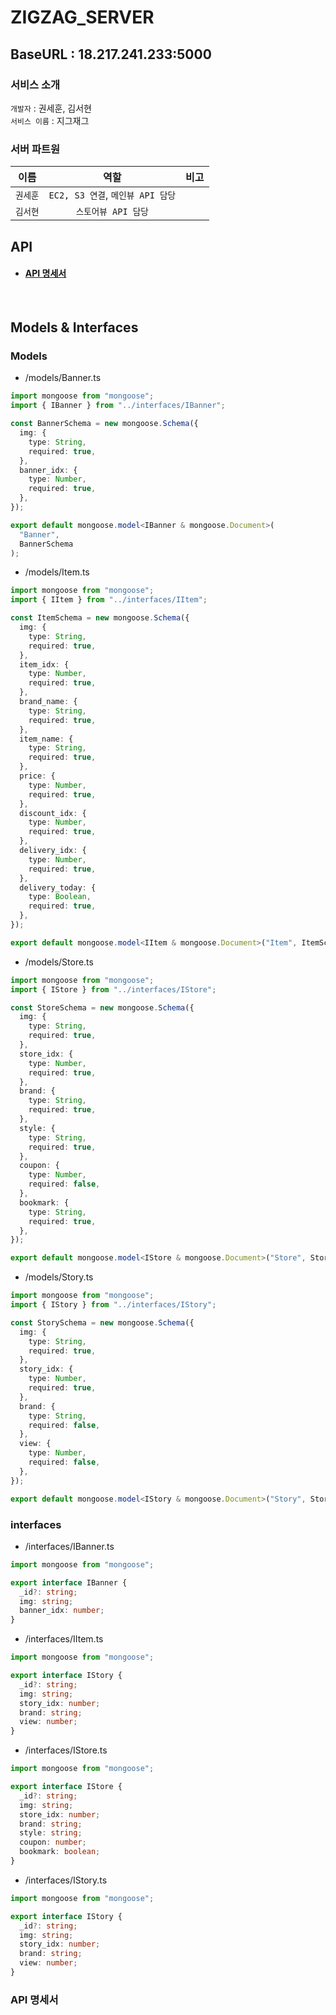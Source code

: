 # ZIGZAG_SERVER

## BaseURL : 18.217.241.233:5000

### 서비스 소개

`개발자` : 권세훈, 김서현<br>
`서비스 이름` : 지그재그<br>

### 서버 파트원

| 이름     |               역할                | 비고 |
| -------- | :-------------------------------: | :--: |
| `권세훈` | `EC2, S3 연결`, `메인뷰 API 담당` |      |
| `김서현` |        `스토어뷰 API 담당`        |      |


## API
- #### [API 명세서](https://github.com/SOPT-ZigZag/SERVER_ZIGZAG/wiki)
<br>

## Models & Interfaces
### Models

- /models/Banner.ts

```typescript
import mongoose from "mongoose";
import { IBanner } from "../interfaces/IBanner";

const BannerSchema = new mongoose.Schema({
  img: {
    type: String,
    required: true,
  },
  banner_idx: {
    type: Number,
    required: true,
  },
});

export default mongoose.model<IBanner & mongoose.Document>(
  "Banner",
  BannerSchema
);
```

- /models/Item.ts

```typescript
import mongoose from "mongoose";
import { IItem } from "../interfaces/IItem";

const ItemSchema = new mongoose.Schema({
  img: {
    type: String,
    required: true,
  },
  item_idx: {
    type: Number,
    required: true,
  },
  brand_name: {
    type: String,
    required: true,
  },
  item_name: {
    type: String,
    required: true,
  },
  price: {
    type: Number,
    required: true,
  },
  discount_idx: {
    type: Number,
    required: true,
  },
  delivery_idx: {
    type: Number,
    required: true,
  },
  delivery_today: {
    type: Boolean,
    required: true,
  },
});

export default mongoose.model<IItem & mongoose.Document>("Item", ItemSchema);
```

- /models/Store.ts

```typescript
import mongoose from "mongoose";
import { IStore } from "../interfaces/IStore";

const StoreSchema = new mongoose.Schema({
  img: {
    type: String,
    required: true,
  },
  store_idx: {
    type: Number,
    required: true,
  },
  brand: {
    type: String,
    required: true,
  },
  style: {
    type: String,
    required: true,
  },
  coupon: {
    type: Number,
    required: false,
  },
  bookmark: {
    type: String,
    required: true,
  },
});

export default mongoose.model<IStore & mongoose.Document>("Store", StoreSchema);
```

- /models/Story.ts

```typescript
import mongoose from "mongoose";
import { IStory } from "../interfaces/IStory";

const StorySchema = new mongoose.Schema({
  img: {
    type: String,
    required: true,
  },
  story_idx: {
    type: Number,
    required: true,
  },
  brand: {
    type: String,
    required: false,
  },
  view: {
    type: Number,
    required: false,
  },
});

export default mongoose.model<IStory & mongoose.Document>("Story", StorySchema);
```

### interfaces

- /interfaces/IBanner.ts

```typescript
import mongoose from "mongoose";

export interface IBanner {
  _id?: string;
  img: string;
  banner_idx: number;
}
```

- /interfaces/IItem.ts

```typescript
import mongoose from "mongoose";

export interface IStory {
  _id?: string;
  img: string;
  story_idx: number;
  brand: string;
  view: number;
}
```

- /interfaces/IStore.ts

```typescript
import mongoose from "mongoose";

export interface IStore {
  _id?: string;
  img: string;
  store_idx: number;
  brand: string;
  style: string;
  coupon: number;
  bookmark: boolean;
}
```

- /interfaces/IStory.ts

```typescript
import mongoose from "mongoose";

export interface IStory {
  _id?: string;
  img: string;
  story_idx: number;
  brand: string;
  view: number;
}
```

### API 명세서

